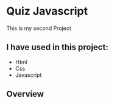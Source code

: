 # Quiz Javascript 
This is my second Project

## I have used in this project:

- Html 
- Css 
- Javascript

## Overview


